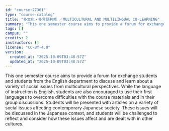 ```yaml
---
id: "course:27361"
type: "course-catalog"
title: "多文化・多言語共修 ／MULTICULTURAL AND MULTILINGUAL CO-LEARNING"
summary: "This one semester course aims to provide a forum for exchange students and students from the English department to discu…"
tags: []
campus: ""
credits: 2
instructors: []
license: "CC-BY-4.0"
version:
  created_at: "2025-10-09T03:48:57Z"
  updated_at: "2025-10-09T03:48:57Z"
---
```

This one semester course aims to provide a forum for exchange students and students from the English department to discuss and learn about a variety of social issues from multicultural perspectives. While the language of instruction is English, students are also encouraged to use their first languages to overcome difficulties with the course materials and in their group discussions. Students will be presented with articles on a variety of social issues affecting contemporary Japanese society. These issues will be discussed in the Japanese context, and students will be challenged to reflect and consider how these issues affect and are dealt with in other cultures.
